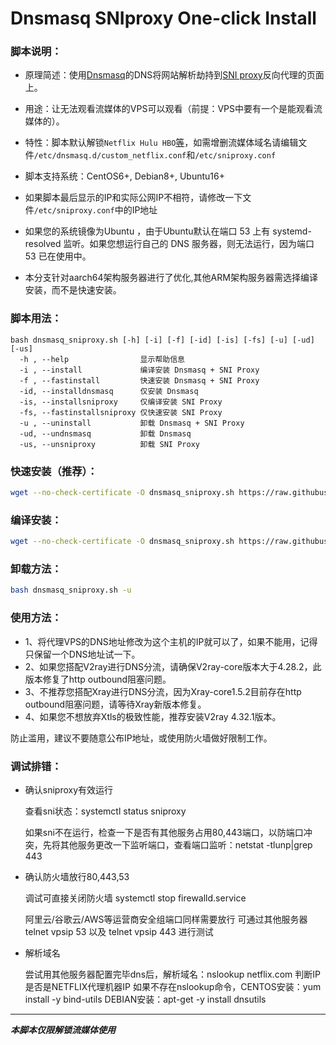 # Dnsmasq SNIproxy One-click Install

### 脚本说明：

* 原理简述：使用[Dnsmasq](http://thekelleys.org.uk/dnsmasq/doc.html)的DNS将网站解析劫持到[SNI proxy](https://github.com/dlundquist/sniproxy)反向代理的页面上。

* 用途：让无法观看流媒体的VPS可以观看（前提：VPS中要有一个是能观看流媒体的）。

* 特性：脚本默认解锁`Netflix Hulu HBO`[等](https://github.com/myxuchangbin/dnsmasq_sniproxy_install/blob/master/proxy-domains.txt)，如需增删流媒体域名请编辑文件`/etc/dnsmasq.d/custom_netflix.conf`和`/etc/sniproxy.conf`

* 脚本支持系统：CentOS6+, Debian8+, Ubuntu16+

* 如果脚本最后显示的IP和实际公网IP不相符，请修改一下文件`/etc/sniproxy.conf`中的IP地址

* 如果您的系统镜像为Ubuntu ，由于Ubuntu默认在端口 53 上有 systemd-resolved 监听。如果您想运行自己的 DNS 服务器，则无法运行，因为端口 53 已在使用中。

* 本分支针对aarch64架构服务器进行了优化,其他ARM架构服务器需选择编译安装，而不是快速安装。

### 脚本用法：

    bash dnsmasq_sniproxy.sh [-h] [-i] [-f] [-id] [-is] [-fs] [-u] [-ud] [-us]
      -h , --help                显示帮助信息
      -i , --install             编译安装 Dnsmasq + SNI Proxy
      -f , --fastinstall         快速安装 Dnsmasq + SNI Proxy
      -id, --installdnsmasq      仅安装 Dnsmasq
      -is, --installsniproxy     仅编译安装 SNI Proxy
      -fs, --fastinstallsniproxy 仅快速安装 SNI Proxy
      -u , --uninstall           卸载 Dnsmasq + SNI Proxy
      -ud, --undnsmasq           卸载 Dnsmasq
      -us, --unsniproxy          卸载 SNI Proxy

### 快速安装（推荐）：
``` Bash
wget --no-check-certificate -O dnsmasq_sniproxy.sh https://raw.githubusercontent.com/zhouh047/dnsmasq_sniproxy_install/dnsmasq_sniproxy_aarch64/dnsmasq_sniproxy.sh && bash dnsmasq_sniproxy.sh -f
```

### 编译安装：
``` Bash
wget --no-check-certificate -O dnsmasq_sniproxy.sh https://raw.githubusercontent.com/zhouh047/dnsmasq_sniproxy_install/dnsmasq_sniproxy_aarch64/dnsmasq_sniproxy.sh && bash dnsmasq_sniproxy.sh -i
```

### 卸载方法：
``` Bash
bash dnsmasq_sniproxy.sh -u
```

### 使用方法：
* 1、将代理VPS的DNS地址修改为这个主机的IP就可以了，如果不能用，记得只保留一个DNS地址试一下。
* 2、如果您搭配V2ray进行DNS分流，请确保V2ray-core版本大于4.28.2，此版本修复了http outbound阻塞问题。
* 3、不推荐您搭配Xray进行DNS分流，因为Xray-core1.5.2目前存在http outbound阻塞问题，请等待Xray新版本修复。
* 4、如果您不想放弃Xtls的极致性能，推荐安装V2ray 4.32.1版本。

防止滥用，建议不要随意公布IP地址，或使用防火墙做好限制工作。

### 调试排错：
- 确认sniproxy有效运行

  查看sni状态：systemctl status sniproxy

  如果sni不在运行，检查一下是否有其他服务占用80,443端口，以防端口冲突，先将其他服务更改一下监听端口，查看端口监听：netstat -tlunp|grep 443

- 确认防火墙放行80,443,53

  调试可直接关闭防火墙 systemctl stop firewalld.service

  阿里云/谷歌云/AWS等运营商安全组端口同样需要放行
  可通过其他服务器 telnet vpsip 53 以及 telnet vpsip 443 进行测试

- 解析域名

  尝试用其他服务器配置完毕dns后，解析域名：nslookup netflix.com 判断IP是否是NETFLIX代理机器IP
  如果不存在nslookup命令，CENTOS安装：yum install -y bind-utils DEBIAN安装：apt-get -y install dnsutils

---

___本脚本仅限解锁流媒体使用___

